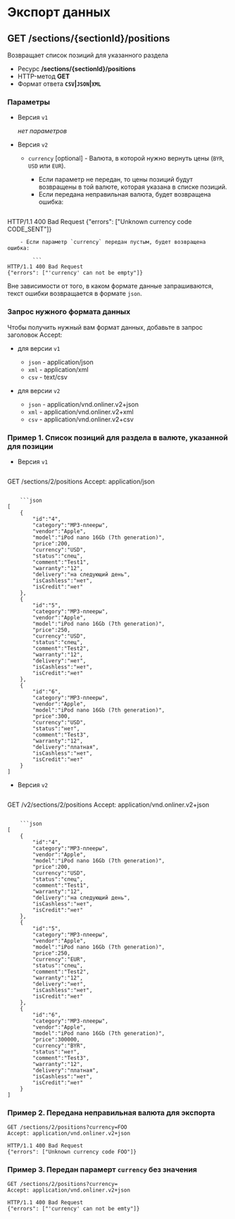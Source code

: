 # Экспорт данных

## GET /sections/{sectionId}/positions

Возвращает список позиций для указанного раздела

- Ресурс **/sections/{sectionId}/positions**
- HTTP-метод **GET**
- Формат ответа **`CSV`|`JSON`|`XML`**

### Параметры

- Версия `v1`
    
    *нет параметров*

- Версия `v2`

    -   `currency` [optional] - Валюта, в которой нужно вернуть цены (`BYR`, `USD` или `EUR`).
        - Если параметр не передан, то цены позиций будут возвращены в той валюте, которая указана в списке позиций.
        - Если передана неправильная валюта, будет возвращена ошибка:

        ```
HTTP/1.1 400 Bad Request
{"errors": ["Unknown currency code CODE_SENT"]}
```
    - Если параметр `currency` передан пустым, будет возвращена ошибка:

        ```
HTTP/1.1 400 Bad Request
{"errors": ["'currency' can not be empty"]}
```

Вне зависимости от того, в каком формате данные запрашиваются, текст ошибки возвращается в формате `json`.

### Запрос нужного формата данных

Чтобы получить нужный вам формат данных, добавьте в запрос заголовок Accept:

- для версии `v1`

    - `json` - application/json
    - `xml` - application/xml
    - `csv` - text/csv

- для версии `v2`

    - `json` - application/vnd.onliner.v2+json
    - `xml` - application/vnd.onliner.v2+xml
    - `csv` - application/vnd.onliner.v2+csv

### Пример 1. Список позиций для раздела в валюте, указанной для позиции

- Версия `v1`

    ```
GET /sections/2/positions
Accept: application/json
```

    ```json
[
    {
        "id":"4",
        "category":"MP3-плееры",
        "vendor":"Apple",
        "model":"iPod nano 16Gb (7th generation)",
        "price":200,
        "currency":"USD",
        "status":"спец",
        "comment":"Test1",
        "warranty":"12",
        "delivery":"на следующий день",
        "isCashless":"нет",
        "isCredit":"нет"
    },
    {
        "id":"5",
        "category":"MP3-плееры",
        "vendor":"Apple",
        "model":"iPod nano 16Gb (7th generation)",
        "price":250,
        "currency":"USD",
        "status":"спец",
        "comment":"Test2",
        "warranty":"12",
        "delivery":"нет",
        "isCashless":"нет",
        "isCredit":"нет"
    },
    {
        "id":"6",
        "category":"MP3-плееры",
        "vendor":"Apple",
        "model":"iPod nano 16Gb (7th generation)",
        "price":300,
        "currency":"USD",
        "status":"нет",
        "comment":"Test3",
        "warranty":"12",
        "delivery":"платная",
        "isCashless":"нет",
        "isCredit":"нет"
    }
]
```

- Версия `v2`

    ```
GET /v2/sections/2/positions
Accept: application/vnd.onliner.v2+json
```

    ```json
[
    {
        "id":"4",
        "category":"MP3-плееры",
        "vendor":"Apple",
        "model":"iPod nano 16Gb (7th generation)",
        "price":200,
        "currency":"USD",
        "status":"спец",
        "comment":"Test1",
        "warranty":"12",
        "delivery":"на следующий день",
        "isCashless":"нет",
        "isCredit":"нет"
    },
    {
        "id":"5",
        "category":"MP3-плееры",
        "vendor":"Apple",
        "model":"iPod nano 16Gb (7th generation)",
        "price":250,
        "currency":"EUR",
        "status":"спец",
        "comment":"Test2",
        "warranty":"12",
        "delivery":"нет",
        "isCashless":"нет",
        "isCredit":"нет"
    },
    {
        "id":"6",
        "category":"MP3-плееры",
        "vendor":"Apple",
        "model":"iPod nano 16Gb (7th generation)",
        "price":300000,
        "currency":"BYR",
        "status":"нет",
        "comment":"Test3",
        "warranty":"12",
        "delivery":"платная",
        "isCashless":"нет",
        "isCredit":"нет"
    }
]
```

### Пример 2. Передана неправильная валюта для экспорта
```
GET /sections/2/positions?currency=FOO
Accept: application/vnd.onliner.v2+json
```
```
HTTP/1.1 400 Bad Request
{"errors": ["Unknown currency code FOO"]}
```

### Пример 3. Передан парамерт `currency` без значения
```
GET /sections/2/positions?currency=
Accept: application/vnd.onliner.v2+json
```
```
HTTP/1.1 400 Bad Request
{"errors": ["'currency' can not be emty"]}
```

